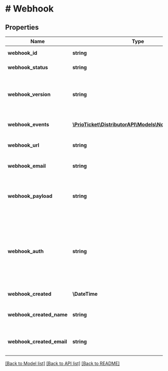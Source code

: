 # # Webhook

## Properties

Name | Type | Description | Notes
------------ | ------------- | ------------- | -------------
**webhook_id** | **string** | Unique webhook ID. | [readonly]
**webhook_status** | **string** | Status of this webhook. | [readonly]
**webhook_version** | **string** | Represents the version of the service API that&#39;s served in the response. | [optional] [readonly]
**webhook_events** | [**\PrioTicket\DistributorAPI\Models\NotificationEvent[]**](NotificationEvent.md) | Events this webhook subscribes to. |
**webhook_url** | **string** | Webhook URL to sent notifications. | [optional]
**webhook_email** | **string** | Webhook Email to sent notifications. | [optional]
**webhook_payload** | **string** | Whether the notification should contain the payload of the changed data. | [optional] [default to 'true']
**webhook_auth** | **string** | Optional Basic access authentication value that will be passed as &#x60;Authorization: Basic &lt;Webhook Auth Value&gt;&#x60; header on each callback. | [optional]
**webhook_created** | **\DateTime** | Date of creation. | [readonly]
**webhook_created_name** | **string** | Cashier name / User name who created the webhook. | [readonly]
**webhook_created_email** | **string** | Cashier email / User email who created the webhook. | [readonly]

[[Back to Model list]](../../README.md#models) [[Back to API list]](../../README.md#endpoints) [[Back to README]](../../README.md)
